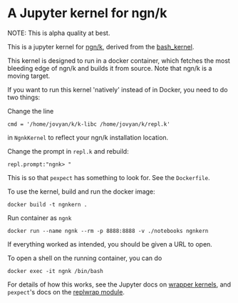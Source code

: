 # A Jupyter kernel for ngn/k

NOTE: This is alpha quality at best.

This is a jupyter kernel for [ngn/k](https://codeberg.org/ngn/k), derived from the [bash_kernel](https://github.com/takluyver/bash_kernel).

This kernel is designed to run in a docker container, which fetches the most bleeding edge of ngn/k and builds it from source. Note that ngn/k is a moving target.

If you want to run this kernel 'natively' instead of in Docker, you need to do two things:

Change the line

    cmd = '/home/jovyan/k/k-libc /home/jovyan/k/repl.k'

in `NgnkKernel` to reflect your ngn/k installation location.

Change the prompt in `repl.k` and rebuild:

    repl.prompt:"ngnk> "

This is so that `pexpect` has something to look for. See the `Dockerfile`.

To use the kernel, build and run the docker image:

    docker build -t ngnkern .

Run container as `ngnk`

    docker run --name ngnk --rm -p 8888:8888 -v ./notebooks ngnkern

If everything worked as intended, you should be given a URL to open.

To open a shell on the running container, you can do

    docker exec -it ngnk /bin/bash

For details of how this works, see the Jupyter docs on [wrapper kernels](http://jupyter-client.readthedocs.org//en/latest/wrapperkernels.html), and
`pexpect`'s docs on the [replwrap module](http://pexpect.readthedocs.org/en/latest/api/replwrap.html).
